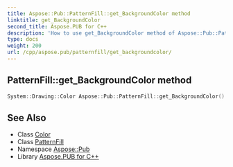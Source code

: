 ```yaml
---
title: Aspose::Pub::PatternFill::get_BackgroundColor method
linktitle: get_BackgroundColor
second_title: Aspose.PUB for C++
description: 'How to use get_BackgroundColor method of Aspose::Pub::PatternFill class in C++.'
type: docs
weight: 200
url: /cpp/aspose.pub/patternfill/get_backgroundcolor/
---
```

## PatternFill::get_BackgroundColor method




```cpp
System::Drawing::Color Aspose::Pub::PatternFill::get_BackgroundColor() const
```

## See Also

* Class [Color](../../../system.drawing/color/)
* Class [PatternFill](../)
* Namespace [Aspose::Pub](../../)
* Library [Aspose.PUB for C++](../../../)
